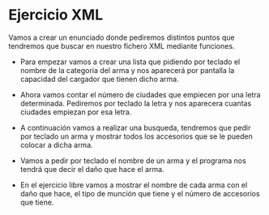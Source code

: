 # Ejercicio XML

Vamos a crear un enunciado donde pediremos distintos puntos que tendremos que buscar en nuestro fichero XML mediante funciones.

- Para empezar vamos a crear una lista que pidiendo por teclado el nombre de la categoria del arma y nos aparecerá por pantalla la capacidad del cargador que tienen dicho arma.

- Ahora vamos contar el número de ciudades que empiecen por una letra determinada. Pediremos por teclado la letra y nos aparecera cuantas ciudades empiezan por esa letra.

- A continuación vamos a realizar una busqueda, tendremos que pedir por teclado un arma y mostrar todos los accesorios que se le pueden colocar a dicha arma.

- Vamos a pedir por teclado el nombre de un arma y el programa nos tendrá que decir el daño que hace el arma.

- En el ejercicio libre vamos a mostrar el nombre de cada arma con el daño que hace, el tipo de munción que tiene y el número de accesorios que tiene.